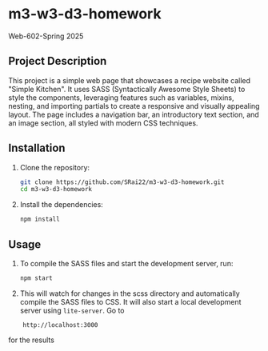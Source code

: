 # m3-w3-d3-homework
Web-602-Spring 2025

## Project Description
This project is a simple web page that showcases a recipe website called "Simple Kitchen". It uses SASS (Syntactically Awesome Style Sheets) to style the components, leveraging features such as variables, mixins, nesting, and importing partials to create a responsive and visually appealing layout. The page includes a navigation bar, an introductory text section, and an image section, all styled with modern CSS techniques.


## Installation
1. Clone the repository:
   ```sh
   git clone https://github.com/SRai22/m3-w3-d3-homework.git
   cd m3-w3-d3-homework
   ```

2. Install the dependencies:
   ```sh
   npm install
   ```

## Usage
1. To compile the SASS files and start the development server, run:
   ```sh
   npm start
   ```

2. This will watch for changes in the scss directory and automatically compile the SASS files to CSS. It will also start a local development server using `lite-server`. Go to
```
    http://localhost:3000
```
for the results